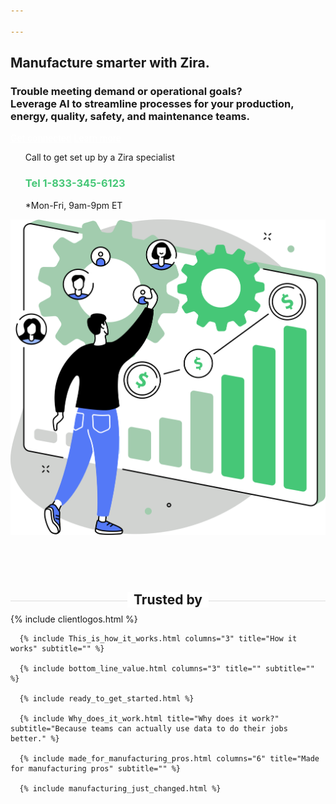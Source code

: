```yaml
---

---
```

<div class="uk-section">
  <div class="uk-container">
    <article class="uk-article">
      <div class="uk-container uk-container-medium">
        <div class="uk-child-width-1-2@m uk-grid-match uk-text-left uk-margin-medium-center uk-grid" data-uk-grid="" style="vertical-align: middle;">
          <div class="uk-first-column">
            <div class="uk-text-left">
              <h1>
                Manufacture smarter with Zira.
              </h1>
              <h3>
                Trouble meeting demand or operational goals?<br>
                Leverage AI to streamline processes for your production, energy, quality, safety, and maintenance teams.
              </h3>
              <a style="color:white" class="uk-button uk-button-primary uk-button-large uk-margin-medium-top" href="https://zira.us/contact">Get connected</a>
              <a style="color:white" class="uk-button uk-button-secondary uk-button-large uk-margin-medium-top" href="https://zira.us/docs/getting-started/introduction/">Learn more</a>
              <UL style="list-style-type:none;">
                <li>Call to get set up by a Zira specialist</li>
                <li><h3 style="color:#46c777">Tel 1-833-345-6123</h3></li>
                <li>*Mon-Fri, 9am-9pm ET</li>
              </UL>
            </div>
          </div>
          <div class="uk-text-center">
            <img src="/uploads/zira_frontpage_image.svg">
          </div>
        </div>
        <h2 style="text-align: center; width: 100%;
        border-bottom: 1px solid #dcdcdc;
        line-height: 0.1em;
        margin:100px 0 20px; "><span style="background:#fff;
        padding:0 10px; ">
        Trusted by</span>
        </h2>
      </div>
      {% include clientlogos.html %}

      {% include This_is_how_it_works.html columns="3" title="How it works" subtitle="" %}

      {% include bottom_line_value.html columns="3" title="" subtitle=""  %}

      {% include ready_to_get_started.html %}

      {% include Why_does_it_work.html title="Why does it work?" subtitle="Because teams can actually use data to do their jobs better." %}
  
      {% include made_for_manufacturing_pros.html columns="6" title="Made for manufacturing pros" subtitle="" %}
  
      {% include manufacturing_just_changed.html %}


